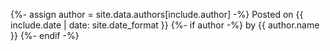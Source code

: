 {%- assign author = site.data.authors[include.author] -%}
Posted on
<time class="dt-published" datetime="{{ include.date | date_to_xmlschema }}" itemprop="datePublished">
  {{ include.date | date: site.date_format }}
</time>
{%- if author -%}
  by <span itemprop="author" itemscope itemtype="http://schema.org/Person"><span class="p-author h-card" itemprop="name">{{ author.name }}</span></span>
{%- endif -%}